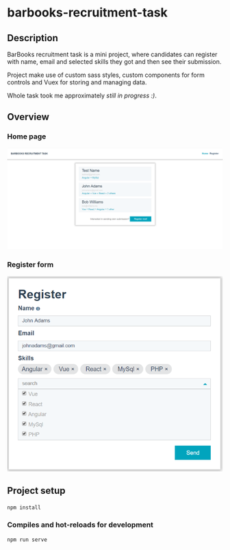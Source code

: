 # barbooks-recruitment-task

## Description
BarBooks recruitment task is a mini project, where candidates can register with name, email and selected skills they got and then see their submission.

Project make use of custom sass styles, custom components for form controls and Vuex for storing and managing data.

Whole task took me approximately _still in progress :)_.
## Overview
### Home page
![](screenshots/home-page.png)
### Register form
![](screenshots/register-page.png)
## Project setup
```
npm install
```

### Compiles and hot-reloads for development
```
npm run serve
```
